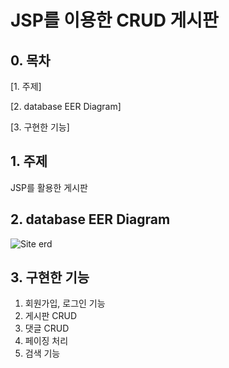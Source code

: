 # JSP를 이용한 CRUD 게시판


## 0. 목차
[1. 주제]

[2. database EER Diagram]

[3. 구현한 기능]
## 1. 주제
JSP를 활용한 게시판

## 2. database EER Diagram
![Site erd](https://user-images.githubusercontent.com/81604203/151985265-95b0b5bb-29bb-450d-a4d4-253d0a60e929.PNG)


## 3. 구현한 기능
1. 회원가입, 로그인 기능
2. 게시판 CRUD 
3. 댓글 CRUD
4. 페이징 처리
5. 검색 기능

